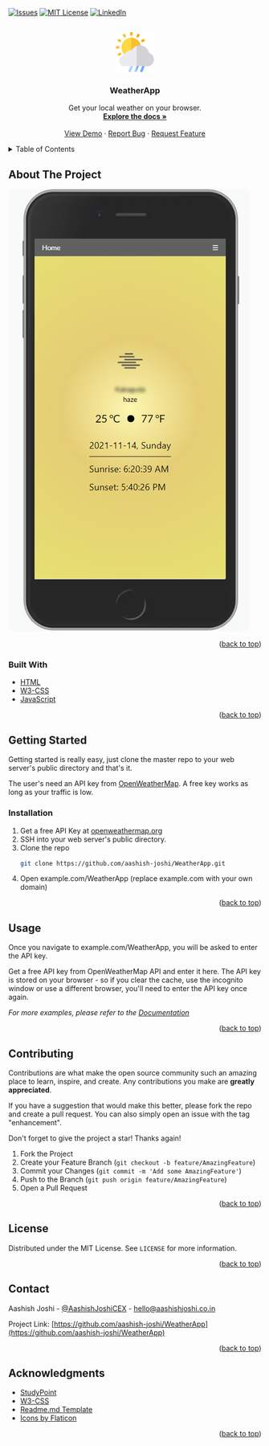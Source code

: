 <div id="top"></div>

[![Issues][issues-shield]][issues-url]
[![MIT License][license-shield]][license-url]
[![LinkedIn][linkedin-shield]][linkedin-url]


<!-- PROJECT LOGO -->
<br />
<div align="center">
  <a href="https://github.com/aashish-joshi/WeatherApp">
    <img src="includes/favicon.png" alt="Logo" width="80" height="80">
  </a>

<h3 align="center">WeatherApp</h3>

  <p align="center">
    Get your local weather on your browser.
    <br />
    <a href="https://github.com/aashish-joshi/WeatherApp/wiki"><strong>Explore the docs »</strong></a>
    <br />
    <br />
    <a href="https://aashishjoshi.co.in/WeatherApp/">View Demo</a>
    ·
    <a href="https://github.com/aashish-joshi/WeatherApp/issues">Report Bug</a>
    ·
    <a href="https://github.com/aashish-joshi/WeatherApp/issues">Request Feature</a>
  </p>
</div>



<!-- TABLE OF CONTENTS -->
<details>
  <summary>Table of Contents</summary>
  <ol>
    <li>
      <a href="#about-the-project">About The Project</a>
      <ul>
        <li><a href="#built-with">Built With</a></li>
      </ul>
    </li>
    <li>
      <a href="#getting-started">Getting Started</a>
      <ul>
        <li><a href="#installation">Installation</a></li>
      </ul>
    </li>
    <li><a href="#usage">Usage</a></li>
    <li><a href="#contributing">Contributing</a></li>
    <li><a href="#license">License</a></li>
    <li><a href="#contact">Contact</a></li>
    <li><a href="#acknowledgments">Acknowledgments</a></li>
  </ol>
</details>

<!-- ABOUT THE PROJECT -->
## About The Project

[![Product Name Screen Shot][product-screenshot]](https://aashishjoshi.co.in/WeatherApp)

<p align="right">(<a href="#top">back to top</a>)</p>



### Built With

* [HTML](https://developer.mozilla.org/en-US/docs/Web/HTML)
* [W3-CSS](https://www.w3schools.com/w3css/defaulT.asp)
* [JavaScript](https://www.javascript.com/)


<p align="right">(<a href="#top">back to top</a>)</p>



<!-- GETTING STARTED -->
## Getting Started

Getting started is really easy, just clone the master repo to your web server's public directory and that's it.

The user's need an API key from [OpenWeatherMap](https://openweathermap.org). A free key works as long as your traffic is low.

### Installation

1. Get a free API Key at [openweathermap.org](https://home.openweathermap.org/api_keys)
2. SSH into your web server's public directory.
3. Clone the repo
   ```sh
   git clone https://github.com/aashish-joshi/WeatherApp.git
   ```
4. Open example.com/WeatherApp (replace example.com with your own domain)


<p align="right">(<a href="#top">back to top</a>)</p>



<!-- USAGE EXAMPLES -->
## Usage

Once you navigate to example.com/WeatherApp, you will be asked to enter the API key.

Get a free API key from OpenWeatherMap API and enter it here. The API key is stored on your browser - so if you clear the cache, use the incognito window or use a different browser, you'll need to enter the API key once again.

_For more examples, please refer to the [Documentation](https://github.com/aashish-joshi/WeatherApp/wiki)_

<p align="right">(<a href="#top">back to top</a>)</p>



<!-- CONTRIBUTING -->
## Contributing

Contributions are what make the open source community such an amazing place to learn, inspire, and create. Any contributions you make are **greatly appreciated**.

If you have a suggestion that would make this better, please fork the repo and create a pull request. You can also simply open an issue with the tag "enhancement".

Don't forget to give the project a star! Thanks again!

1. Fork the Project
2. Create your Feature Branch (`git checkout -b feature/AmazingFeature`)
3. Commit your Changes (`git commit -m 'Add some AmazingFeature'`)
4. Push to the Branch (`git push origin feature/AmazingFeature`)
5. Open a Pull Request

<p align="right">(<a href="#top">back to top</a>)</p>



<!-- LICENSE -->
## License

Distributed under the MIT License. See `LICENSE` for more information.

<p align="right">(<a href="#top">back to top</a>)</p>



<!-- CONTACT -->
## Contact

Aashish Joshi - [@AashishJoshiCEX](https://twitter.com/AashishJoshiCEX) - hello@aashishjoshi.co.in

Project Link: [https://github.com/aashish-joshi/WeatherApp](https://github.com/aashish-joshi/WeatherApp)

<p align="right">(<a href="#top">back to top</a>)</p>



<!-- ACKNOWLEDGMENTS -->
## Acknowledgments

* [StudyPoint](https://www.studytonight.com/post/how-to-build-a-weather-app-using-javascript-for-complete-beginners)
* [W3-CSS](https://www.w3schools.com/w3css/default.asp)
* [Readme.md Template](https://github.com/othneildrew/Best-README-Template)
* [Icons by Flaticon](https://www.flaticon.com/)

<p align="right">(<a href="#top">back to top</a>)</p>



<!-- MARKDOWN LINKS & IMAGES -->
[issues-shield]: https://img.shields.io/github/issues/aashish-joshi/WeatherApp.svg?style=for-the-badge
[issues-url]: https://github.com/aashish-joshi/WeatherApp/issues
[license-shield]: https://img.shields.io/github/license/aashish-joshi/WeatherApp.svg?style=for-the-badge
[license-url]: https://github.com/aashish-joshi/WeatherApp/blob/master/LICENSE
[linkedin-shield]: https://img.shields.io/badge/-LinkedIn-black.svg?style=for-the-badge&logo=linkedin&colorB=555
[linkedin-url]: https://www.linkedin.com/in/aashish-joshi-270a78118/
[product-screenshot]: includes/WeatherApp.png